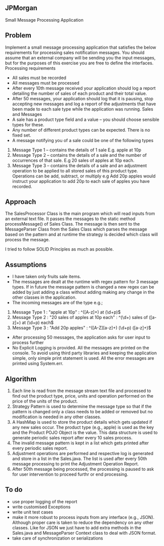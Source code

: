 ## JPMorgan
Small Message Processing Application

## Problem
Implement a small message processing application that satisfies the below requirements for processing sales notification messages. You should assume that an external company will be sending you the input messages, but for the purposes of this exercise you are free to define the interfaces.
Processing requirements
- All sales must be recorded
- All messages must be processed
- After every 10th message received your application should log a report detailing the number of sales of each product and their total value.
- After 50 messages, your application should log that it is pausing, stop accepting new messages and log a report of the adjustments that have been made to each sale type while the application was running.
Sales and Messages
- A sale has a product type field and a value – you should choose sensible types for these.
- Any number of different product types can be expected. There is no fixed set.
- A message notifying you of a sale could be one of the following types
1. Message Type 1 – contains the details of 1 sale E.g. apple at 10p
2. Message Type 2 – contains the details of a sale and the number of occurrences of that sale. E.g 20 sales of apples at 10p each.
3. Message Type 3 – contains the details of a sale and an adjustment operation to be applied to all stored sales of this product type. Operations can be add, subtract, or multiply e.g Add 20p apples would instruct your application to add 20p to each sale of apples you have recorded.
  
  
## Approach
 
The SalesProcessor Class is the main program which will read inputs from an external text file. It passes the messages to the static method processMessage() of Sales Class. The message is then sent to the MessageParser Class from the Sales Class which parses the message based on the pattern and at runtime the strategy is decided which class will process the message.

I tried to follow SOLID Principles as much as possible.
 
## Assumptions 
 
- I have taken only fruits sale items.
- The messages are dealt at the runtime with regex pattern for 3 message types. If in future the message pattern is changed a new regex can be added by just adding a class without adding making any change in the other classes in the application.
- The incoming messages are of the type e.g.; 
1. Message Type 1 : "apple at 10p"                   : ^([A-z]+) at (\\d+p)$
2. Message Type 2 : "20 sales of apples at 10p each" : ^(\\d+) sales of ([a-z]+) at (\\d+p) each$
3. Message Type 3 : "Add 20p apples"                 : ^([A-Z][a-z]+) (\\d+p) ([a-z]+)$
- After processing 50 messages, the application asks for user input to process further
- No Explicit Logging is provided. All the messages are printed on the console. To avoid using third party libraries and keeping the application simple, only simple print statement is used. All the error messages are printed using System.err.
 
## Algorithm
1. Each line is read from the message stream text file and processed to find out the product type, price, units and operation performed on the price of the units of the product.
2. Strategy Pattern is used to determine the message type so that if the pattern is changed only a class needs to be added or removed but no modification is needed in any other classes.
3. A HashMap is used to store the product details which gets updated if any new sales occur. The product type (e.g., apple) is used as the key and the Product POJO Object is the value. This data structure is used to generate periodic sales report after every 10 sales process.
4. The invalid message pattern is kept in a list which gets printed after every periodic sales report.
5. Adjustment operations are performed and respective log is generated and store in a list in the Sales.java. The list is used after every 50th message processing to print the Adjustment Operation Report.
6. After 50th message being processed, the processing is paused to ask for user intervention to proceed furthr or end processing.
   
## To do
- use proper logging of the report
- write customised Exceptions
- write unit test cases
- make it more robust to process inputs from any interface (e.g.,  JSON). Although proper care is taken to reduce the dependency on any other classes. Like for JSON we just have to add extra methods in the Sales.java and MessageParser Context class to deal with JSON format.
- take care of synchronization or serializations

